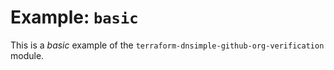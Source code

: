 # Example: `basic`

This is a _basic_ example of the `terraform-dnsimple-github-org-verification` module.

<!-- BEGIN_TF_DOCS -->
<!-- END_TF_DOCS -->

